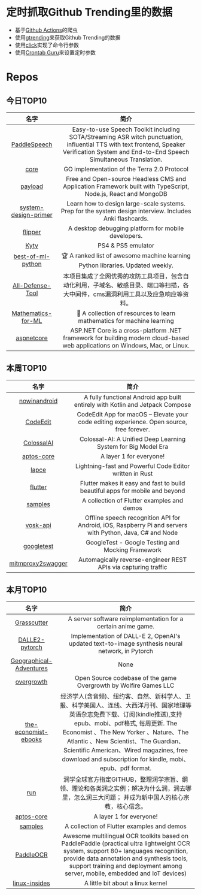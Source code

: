 # 定时抓取Github Trending里的数据
* 基于[Github Actions](https://docs.github.com/en/actions)的爬虫
* 使用[gtrending](https://github.com/hedythedev/gtrending)来获取Github Trending的数据
* 使用[click](https://github.com/pallets/click)实现了命令行参数
* 使用[Crontab Guru](https://crontab.guru/)来设置定时参数

# Repos
## 今日TOP10 
<!-- START OF DAILY_TOP10_REPOS -->
| 名字 | 简介 |
| :----: | :----: |
| [PaddleSpeech](https://github.com/PaddlePaddle/PaddleSpeech) | Easy-to-use Speech Toolkit including SOTA/Streaming ASR witch punctuation, influential TTS with text frontend, Speaker Verification System and End-to-End Speech Simultaneous Translation. |
| [core](https://github.com/terra-money/core) | GO implementation of the Terra 2.0 Protocol |
| [payload](https://github.com/payloadcms/payload) | Free and Open-source Headless CMS and Application Framework built with TypeScript, Node.js, React and MongoDB |
| [system-design-primer](https://github.com/donnemartin/system-design-primer) | Learn how to design large-scale systems. Prep for the system design interview. Includes Anki flashcards. |
| [flipper](https://github.com/facebook/flipper) | A desktop debugging platform for mobile developers. |
| [Kyty](https://github.com/InoriRus/Kyty) | PS4 & PS5 emulator |
| [best-of-ml-python](https://github.com/ml-tooling/best-of-ml-python) | 🏆 A ranked list of awesome machine learning Python libraries. Updated weekly. |
| [All-Defense-Tool](https://github.com/guchangan1/All-Defense-Tool) | 本项目集成了全网优秀的攻防工具项目，包含自动化利用，子域名、敏感目录、端口等扫描，各大中间件，cms漏洞利用工具以及应急响应等资料。 |
| [Mathematics-for-ML](https://github.com/dair-ai/Mathematics-for-ML) | 🧮 A collection of resources to learn mathematics for machine learning |
| [aspnetcore](https://github.com/dotnet/aspnetcore) | ASP.NET Core is a cross-platform .NET framework for building modern cloud-based web applications on Windows, Mac, or Linux. |
<!-- END OF DAILY_TOP10_REPOS -->

## 本周TOP10
<!-- START OF WEEKLY_TOP10_REPOS -->
| 名字 | 简介 |
| :----: | :----: |
| [nowinandroid](https://github.com/android/nowinandroid) | A fully functional Android app built entirely with Kotlin and Jetpack Compose |
| [CodeEdit](https://github.com/CodeEditApp/CodeEdit) | CodeEdit App for macOS – Elevate your code editing experience. Open source, free forever. |
| [ColossalAI](https://github.com/hpcaitech/ColossalAI) | Colossal-AI: A Unified Deep Learning System for Big Model Era |
| [aptos-core](https://github.com/aptos-labs/aptos-core) | A layer 1 for everyone! |
| [lapce](https://github.com/lapce/lapce) | Lightning-fast and Powerful Code Editor written in Rust |
| [flutter](https://github.com/flutter/flutter) | Flutter makes it easy and fast to build beautiful apps for mobile and beyond |
| [samples](https://github.com/flutter/samples) | A collection of Flutter examples and demos |
| [vosk-api](https://github.com/alphacep/vosk-api) | Offline speech recognition API for Android, iOS, Raspberry Pi and servers with Python, Java, C# and Node |
| [googletest](https://github.com/google/googletest) | GoogleTest - Google Testing and Mocking Framework |
| [mitmproxy2swagger](https://github.com/alufers/mitmproxy2swagger) | Automagically reverse-engineer REST APIs via capturing traffic |
<!-- END OF WEEKLY_TOP10_REPOS -->

## 本月TOP10
<!-- START OF MONTHLY_TOP10_REPOS -->
| 名字 | 简介 |
| :----: | :----: |
| [Grasscutter](https://github.com/Grasscutters/Grasscutter) | A server software reimplementation for a certain anime game. |
| [DALLE2-pytorch](https://github.com/lucidrains/DALLE2-pytorch) | Implementation of DALL-E 2, OpenAI's updated text-to-image synthesis neural network, in Pytorch |
| [Geographical-Adventures](https://github.com/SebLague/Geographical-Adventures) | None |
| [overgrowth](https://github.com/WolfireGames/overgrowth) | Open Source codebase of the game Overgrowth by Wolfire Games LLC |
| [the-economist-ebooks](https://github.com/hehonghui/the-economist-ebooks) | 经济学人(含音频)、纽约客、自然、新科学人、卫报、科学美国人、连线、大西洋月刊、国家地理等英语杂志免费下载、订阅(kindle推送),支持epub、mobi、pdf格式, 每周更新. The Economist 、The New Yorker 、Nature、The Atlantic 、New Scientist、The Guardian、Scientific American、Wired magazines, free download and subscription for kindle, mobi、epub、pdf format. |
| [run](https://github.com/The-Run-Philosophy-Organization/run) | 润学全球官方指定GITHUB，整理润学宗旨、纲领、理论和各类润之实例；解决为什么润，润去哪里，怎么润三大问题； 并成为新中国人的核心宗教，核心信念。 |
| [aptos-core](https://github.com/aptos-labs/aptos-core) | A layer 1 for everyone! |
| [samples](https://github.com/flutter/samples) | A collection of Flutter examples and demos |
| [PaddleOCR](https://github.com/PaddlePaddle/PaddleOCR) | Awesome multilingual OCR toolkits based on PaddlePaddle (practical ultra lightweight OCR system, support 80+ languages recognition, provide data annotation and synthesis tools, support training and deployment among server, mobile, embedded and IoT devices) |
| [linux-insides](https://github.com/0xAX/linux-insides) | A little bit about a linux kernel |
<!-- END OF MONTHLY_TOP10_REPOS -->

